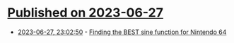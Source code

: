 # [Published on 2023-06-27](index.md)

* [2023-06-27, 23:02:50](https://lobste.rs/s/ppuaxp/finding_best_sine_function_for_nintendo) - [Finding the BEST sine function for Nintendo 64](https://www.youtube.com/watch?v=xFKFoGiGlXQ)
